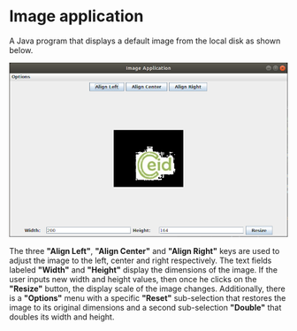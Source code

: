 # Image application

A Java program that displays a default image from the local disk as shown below.

![map](https://raw.githubusercontent.com/GerasimosR/Image-application/master/demo.png)

The three **"Align Left"**, **"Align Center"** and **"Align Right"** keys are used to adjust the image to the left, center and right respectively. The text fields labeled **"Width"** and **"Height"** display the dimensions of the image. If the user inputs new width and height values, then once he clicks on the **"Resize"** button, the display scale of the image changes. Additionally, there is a **"Options"** menu with a specific **"Reset"** sub-selection that restores the image to its original dimensions and a second sub-selection **"Double"** that doubles its width and height.
